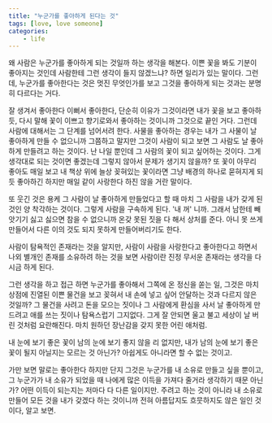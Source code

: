 ```yaml
---
title: "누군가를 좋아하게 된다는 것"
tags: [love, love someone]
categories:
    - life
---
```


왜 사람은 누군가를 좋아하게 되는 것일까 하는 생각을 해본다. 이쁜 꽃을 봐도 기분이 좋아지는 것인데 사람한테 그런 생각이 들지 않겠느냐? 하면 일리가 있는 말이다. 그런데, 누군가를 좋아한다는 것은 멋진 무엇인가를 보고 그것을 좋아하게 되는 것과는 분명히 다르다는 거다. 

잘 생겨서 좋아한다 이뻐서 좋아한다, 단순히 이유가 그것이라면 내가 꽃을 보고 좋아하듯, 다시 말해 꽃이 이쁘고 향기로와서 좋아하는 것이니까 그것으로 끝인 거다. 그런데 사람에 대해서는 그 단계를 넘어서려 한다. 사물을 좋아하는 경우는 내가 그 사물이 날 좋아하게 만들 수 없으니까 그쯤하고 말지만 그것이 사람이 되고 보면 그 사람도 날 좋아하게 만들려고 하는 것이다. 난 나일 뿐인데 그 사람의 꽃이 되고 싶어하는 것이다. 그게 생각대로 되는 것이면 좋겠는데 그렇지 않아서 문제가 생기지 않을까? 또 꽃이 아무리 좋아도 매일 보고 내 책상 위에 늘상 꽂혀있는 꽃이라면 그냥 배경의 하나로 묻혀지게 되듯 좋아하긴 하지만 매일 같이 사랑한다 하진 않을 거란 말이다.

또 웃긴 것은 용케 그 사람이 날 좋아하게 만들었다고 할 때 마치 그 사람을 내가 갖게 된 것인 양 착각하는 것이다. 그렇게 사람을 구속하게 된다. '내 꺼' 니까. 그래서 남한테 빼앗기기 싫고 싫으면 참을 수 없으니까 온갖 못된 짓을 다 해서 상처를 준다. 아니 못 쓰게 만들어서 다른 이의 것도 되지 못하게 만들어버리기도 한다. 

사람이 탐욕적인 존재라는 것을 알지만, 사람이 사람을 사랑한다고 좋아한다고 하면서 나외 별개인 존재를 소유하려 하는 것을 보면 사람이란 진정 무서운 존재라는 생각을 다시금 하게 된다. 

그런 생각을 하고 접근 하면 누군가를 좋아해서 그쪽에 온 정신을 쏟는 일, 그것은 마치 상점에 진열된 이쁜 물건을 보고 꽂혀서 내 손에 넣고 싶어 안달하는 것과 다르지 않은 것일까? 그 물건을 사려고 돈을 모으는 짓이나 그 사람에게 환심을 사서 날 좋아하게 만드려고 애를 쓰는 짓이나 탐욕스럽기 그지없다. 그게 잘 안되면 울고 불고 세상이 날 버린 것처럼 요란해진다. 마치 원하던 장난감을 갖지 못한 어린 애처럼.

내 눈에 보기 좋은 꽃이 남의 눈에 보기 좋지 않을 리 없지만, 내가 남의 눈에 보기 좋은 꽃이 될지 아닐지는 모르는 것 아닌가? 아쉽게도 아니라면 할 수 없는 것이고.

가만 보면 말로는 좋아한다 하지만 단지 그것은 누군가를 내 소유로 만들고 싶을 뿐이고, 그 누군가가 내 소유가 되었을 때 나에게 많은 이득을 가져다 줄거라 생각하기 때문 아닌가? 어떤 이득이 되는지는 저마다 다 다른 일이지만. 주려고 하는 것이 아니라 내 소유로 만들어 모든 것을 내가 갖겠다 하는 것이니까 전혀 아름답지도 흐뭇하지도 않은 일인 것이다, 알고 보면. 